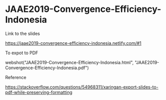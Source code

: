 # JAAE2019-Convergence-Efficiency-Indonesia

Link to the slides

<https://jaae2019-convergence-efficiency-indonesia.netlify.com/#1>


To expot to PDF

webshot("JAAE2019-Convergence-Efficiency-Indonesia.html", "JAAE2019-Convergence-Efficiency-Indonesia.pdf")

Reference

https://stackoverflow.com/questions/54968311/xaringan-export-slides-to-pdf-while-preserving-formatting